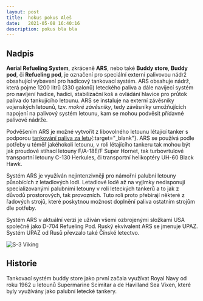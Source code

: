 ```yaml
---
layout: post
title:  hokus pokus Aleš
date:   2021-05-08 16:40:16
description: pokus bla bla
---
```


## Nadpis

**Aerial Refueling System**, zkráceně **ARS**, nebo také **Buddy store**, **Buddy pod**, či **Refueling pod**, je označení pro speciální externí palivovou nádrž obsahující vybavení pro hadicový tankovací systém. ARS obsahuje nádrž, která pojme 1200 litrů (330 galonů) leteckého paliva a dále navíjecí systém pro navíjení hadice, hadici, stabilizační koš a ovládání hlavice pro průtok paliva do tankujícího letounu. ARS se instaluje na externí závěsníky vojenských letounů, tzv. *mokré závěsníky*, tedy závěsníky umožňujících napojení na palivový systém letounu, kam se mohou podvěsit přídavné palivové nádrže.

Podvěšením ARS je možné vytvořit z libovolného letounu létající tanker s podporou [tankování paliva za letu](https://www.milmag.cz/tankovani-paliva-za-letu/){:target="_blank"}. ARS se používá podle potřeby u téměř jakéhokoli letounu, v roli létajícího tankeru tak mohou být jak proudové stíhací letouny F/A-18E/F Super Hornet, tak turbovrtulové transportní letouny C-130 Herkules, či transportní helikoptéry UH-60 Black Hawk.

Systém ARS je využíván nejintenzivněji pro námořní palubní letouny působících z letadlových lodí. Letadlové lodě až na vyjímky nedisponují specializovanými palubními letouny v roli leteckých tankerů a to jak z důvodů prostorových, tak provozních. Tuto roli proto přebírají některé z řadových strojů, které poskytnou možnost doplnění paliva ostatním strojům dle potřeby.

Systém ARS v aktuální verzi je užíván všemi ozbrojenými složkami USA společně jako D-704 Refueling Pod. Ruský ekvivalent ARS se jmenuje UPAZ. Systém UPAZ od Rusů převzalo také Čínské letectvo.

![S-3 Viking](https://www.milmag.cz/assets/images/articles/tema/tankovani-kamarad-s3.png "S-3 Viking")

## Historie

Tankovací systém buddy store jako první začala využívat Royal Navy od roku 1962 u letounů Supermarine Scimitar a de Havilland Sea Vixen, které byly využívány jako palubní letecké tankery.